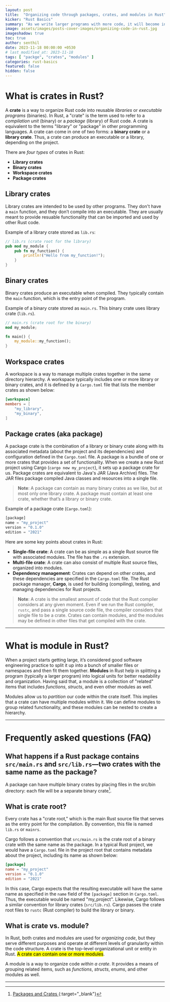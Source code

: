 ```yaml
---
layout: post
title:  "Organizing code through packages, crates, and modules in Rust"
kicker: "Rust Basics"
summary: "As we write larger programs with more code, it will become increasingly essential to organize our code. By grouping related functionality, we will make it easier to locate the code that implements a specific feature and to modify its functionality. As our project expands, it's high time to organize our code by splitting it into multiple packages, crates, and modules to have better readability and maintainability. We will look at what's in Rust that helps us organize the code."
image: assets/images/posts-cover-images/organizing-code-in-rust.jpg
imageshadow: true
toc: true
author: senthil
date: 2023-11-18 00:00:00 +0530
# last_modified_at: 2023-11-18
tags: [ "packge", "crates", "modules" ]
categories: rust-basics
featured: false
hidden: false
---
```


# What is crates in Rust?

A **crate** is a way to organize Rust code into reusable _libraries_ or _executable programs_ (binaries). In Rust, a "crate" is the term used to refer to a _compilation unit_ (binary) or a _package_ (library) of Rust code. A crate is equivalent to the terms "library" or "package" in other programming languages. A crate can come in one of two forms: a **binary crate** or a **library crate**. Thus, a crate can produce an executable or a library, depending on the project.

There are _four types_ of crates in Rust:

- **Library crates**
- **Binary crates**
- **Workspace crates**
- **Package crates**

## Library crates

Library crates are intended to be used by other programs. They don't have a `main` function, and they don’t compile into an executable. They are usually meant to provide resuable functionality that can be imported and used by other Rust code.

Example of a library crate stored as `lib.rs`:

```rust
// lib.rs (crate root for the library)
pub mod my_module {
    pub fn my_function() {
        println!("Hello from my_function!");
    }
}
```

## Binary crates

Binary crates produce an executable when compiled. They typically contain the `main` function, which is the entry point of the program.

Example of a binary crate stored as `main.rs`. This binary crate uses library crate (`lib.rs`).

```rust
// main.rs (crate root for the binary)
mod my_module;

fn main() {
    my_module::my_function();
}
```

## Workspace crates

A workspace is a way to manage multiple crates together in the same directory hierarchy. A workspace typically includes one or more library or binary crates, and it is defined by a `Cargo.toml` file that lists the member crates as shown below:

```toml
[workspace]
members = [
    "my_library",
    "my_binary",
]
```

## Package crates (aka package)

A package crate is the combination of a library or binary crate along with its associated metadata (about the project and its dependencies) and configuration defined in the `Cargo.toml` file. A package is a bundle of one or more crates that provides a set of functionality. When we create a new Rust project using Cargo (`cargo new my_project`), it sets up a package crate for us. Package crates are equivalent to Java's JAR (Java Archive) files. The JAR files package compiled Java classes and resources into a single file.

> **Note**: A package can contain as many binary crates as we like, but at most only one library crate. A package must contain at least one crate, whether that’s a library or binary crate.

Example of a package crate (`Cargo.toml`):

```rust
[package]
name = "my_project"
version = "0.1.0"
edition = "2021"
```

Here are some key points about crates in Rust:

- **Single-file crate**: A crate can be as simple as a single Rust source file with associated modules. The file has the `.rs` extension.
- **Multi-file crate**: A crate can also consist of multiple Rust source files, organized into modules.
- **Dependency management**: Crates can depend on other crates, and these dependencies are specified in the `Cargo.toml` file. The Rust package manager, **Cargo**, is used for building (compiling), testing, and managing dependencies for Rust projects.

> **Note**: A crate is the smallest amount of code that the Rust compiler considers at any given moment. Even if we run the Rust compiler, `rustc`, and pass a single source code file, the compiler considers that single file to be a crate. Crates can contain modules, and the modules may be defined in other files that get compiled with the crate.

---

# What is module in Rust?

When a project starts getting large, it’s considered good software engineering practice to split it up into a bunch of smaller files or namespaces and then fit them together. **Modules** in Rust help in splitting a program (typically a larger program) into logical units for better readability and organization. Having said that, a module is a collection of "related" items that includes _functions_, _structs_, and even other modules as well.

Modules allow us to _partition_ our code within the crate itself. This implies that a crate can have multiple modules within it. We can define modules to group related functionality, and these modules can be nested to create a hierarchy.

---

# Frequently asked questions (FAQ)

## What happens if a Rust package contains `src/main.rs` and `src/lib.rs`—two crates with the same name as the package?

A package can have multiple binary crates by placing files in the src/bin directory: each file will be a separate binary crate[^1].

## What is crate root?

Every crate has a "crate root," which is the main Rust source file that serves as the entry point for the compilation. By convention, this file is named `lib.rs` or `mainrs`. 

Cargo follows a convention that `src/main.rs` is the crate root of a binary crate with the same name as the package. In a typical Rust project, we would have a `Cargo.toml` file in the project root that contains metadata about the project, including its name as shown below:

```toml
[package]
name = "my_project"
version = "0.1.0"
edition = "2021"
```

In this case, Cargo expects that the resulting executable will have the same name as specified in the `name` field of the `[package]` section in `Cargo.toml`. Thus, the executable would be named "my_project". Likewise, Cargo follows a similar convention for library crates (`src/lib.rs`). Cargo passes the crate root files to `rustc` (Rust compiler) to build the library or binary.

## What is crate vs. module?

In Rust, both crates and modules are used for _organizing code_, but they serve different purposes and operate at different levels of granularity within the code structure. A crate is the top-level organizational unit or entity in Rust. <mark>A crate can contain one or more modules</mark>.

A module is a way to organize code _within a crate_. It provides a means of grouping related items, such as _functions_, _structs_, _enums_, and other modules as well.

---

[^1]: [Packages and Crates <i class="fa-solid fa-arrow-up-right-from-square"></i>](https://doc.rust-lang.org/book/ch07-01-packages-and-crates.html#packages-and-crates){:target="_blank"}